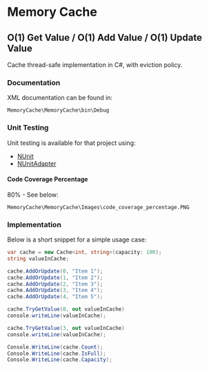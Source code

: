 # Memory Cache
## O(1) Get Value / O(1) Add Value / O(1) Update Value

Cache thread-safe implementation in C#, with eviction policy.

### Documentation
XML documentation can be found in:
```
MemoryCache\MemoryCache\bin\Debug
```
### Unit Testing
Unit testing is available for that project using:
* [NUnit](https://github.com/nunit/nunit/releases/tag/v3.10.1)
* [NUnitAdapter](https://github.com/nunit/nunit3-vs-adapter/releases/tag/3.10)

#### Code Coverage Percentage
80% - See below:
```
MemoryCache\MemoryCache\Images\code_coverage_percentage.PNG
```

### Implementation
Below is a short snippet for a simple usage case:

```c#
var cache = new Cache<int, string>(capacity: 100);
string valueInCache;

cache.AddOrUpdate(0, "Item 1");
cache.AddOrUpdate(1, "Item 2");
cache.AddOrUpdate(2, "Item 3");
cache.AddOrUpdate(3, "Item 4");
cache.AddOrUpdate(4, "Item 5");

cache.TryGetValue(0, out valueInCache)
console.writeLine(valueInCache);

cache.TryGetValue(3, out valueInCache)
console.writeLine(valueInCache);

Console.WriteLine(cache.Count);
Console.WriteLine(cache.IsFull);
Console.WriteLine(cache.Capacity);
```

